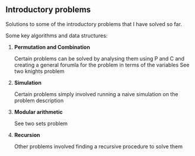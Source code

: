 ## Introductory problems

Solutions to some of the introductory problems that I have solved so far.

Some key algorithms and data structures:

1. **Permutation and Combination**

     Certain problems can be solved by analysing them using P and C and creating a general forumla for the problem in terms of the variables See two knights problem
     
2. **Simulation**

     Certain problems simply involved running a naive simulation on the problem description
     
3. **Modular arithmetic**

     See two sets problem

4. **Recursion**

     Other problems involved finding a recursive procedure to solve them
